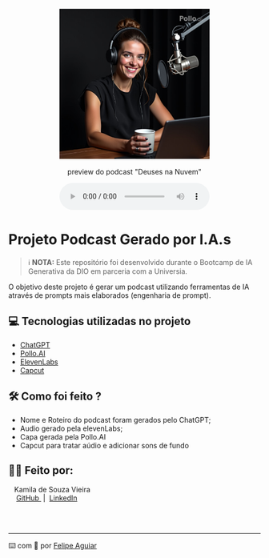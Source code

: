 <p align="center">
<img 
    src="./assets/Capa.png"
    width="300"
/>
</p>

<p align="center">
    preview do podcast "Deuses na Nuvem"
</p>

<div align="center">
    <audio src="Podcast.MP3" controls title="Podcast"></audio>
</div>

# Projeto Podcast Gerado por I.A.s


 > ℹ️ **NOTA:** Este repositório foi desenvolvido durante o Bootcamp de IA Generativa da DIO em parceria com a Universia.

O objetivo deste projeto é gerar um podcast utilizando ferramentas de IA através de prompts mais elaborados (engenharia de prompt).

## 💻 Tecnologias utilizadas no projeto

- [ChatGPT](https://chat.openai.com/) 
- [Pollo.AI](https://pollo.ai/)
- [ElevenLabs](https://beta.elevenlabs.io/)
- [Capcut](https://www.capcut.com/pt-br/)

## 🛠️ Como foi feito ?

- Nome e Roteiro do podcast foram gerados pelo ChatGPT;
- Audio gerado pela elevenLabs;
- Capa gerada pela Pollo.AI
- Capcut para tratar aúdio e adicionar sons de fundo

## 👨‍💻 Feito por:

<p>
    <p>&nbsp&nbsp&nbspKamila de Souza Vieira<br>
    &nbsp&nbsp&nbsp
    <a 
        href="https://github.com/kamilavieira">
        GitHub
    </a>
    &nbsp;|&nbsp;
    <a 
        href="www.linkedin.com/in/kamila-de-souza-vieira-25b58a168">
        LinkedIn
    </a>
    </p>
</p>
<br/><br/>
<p>

---

⌨️ com 💜 por [Felipe Aguiar](https://github.com/felipeAguiarCode)
